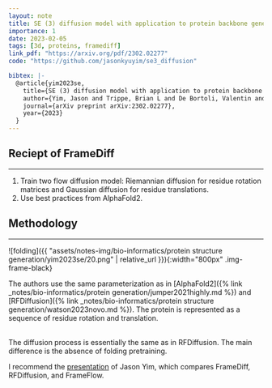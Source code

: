 ```yaml
---
layout: note
title: SE (3) diffusion model with application to protein backbone generation
importance: 1
date: 2023-02-05
tags: [3d, proteins, framediff]
link_pdf: "https://arxiv.org/pdf/2302.02277"
code: "https://github.com/jasonkyuyim/se3_diffusion"

bibtex: |-
  @article{yim2023se,
    title={SE (3) diffusion model with application to protein backbone generation},
    author={Yim, Jason and Trippe, Brian L and De Bortoli, Valentin and Mathieu, Emile and Doucet, Arnaud and Barzilay, Regina and Jaakkola, Tommi},
    journal={arXiv preprint arXiv:2302.02277},
    year={2023}
  }
---
```


## Reciept of FrameDiff
---

1. Train two flow diffusion model: Riemannian diffusion for residue rotation matrices and Gaussian diffusion for residue translations.
2. Use best practices from AlphaFold2.


## Methodology
---

![folding]({{ "assets/notes-img/bio-informatics/protein structure generation/yim2023se/20.png" | relative_url }}){:width="800px" .img-frame-black}

The authors use the same parameterization as in 
[AlphaFold2]({% link _notes/bio-informatics/protein generation/jumper2021highly.md %}) 
and 
[RFDiffusion]({% link _notes/bio-informatics/protein structure generation/watson2023novo.md %}). 
The protein is represented as a sequence of residue rotation and translation.

<br>
The diffusion process is essentially the same as in RFDiffusion. The main difference is the absence of folding pretraining.

I recommend the [presentation](https://www.cs.princeton.edu/courses/archive/fall23/cos597N/lectures/2023_11_16_framediff_rfdiffusion.pdf) of Jason Yim, which compares FrameDiff, RFDiffusion, and FrameFlow.